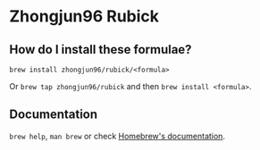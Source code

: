 # Zhongjun96 Rubick

## How do I install these formulae?

`brew install zhongjun96/rubick/<formula>`

Or `brew tap zhongjun96/rubick` and then `brew install <formula>`.

## Documentation

`brew help`, `man brew` or check [Homebrew's documentation](https://docs.brew.sh).
